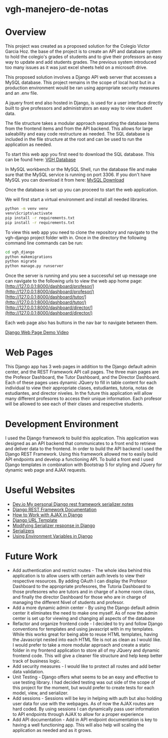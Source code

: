 # vgh-manejero-de-notas

# Overview

This project was created as a proposed solution for the Colegio Victor Garcia Hoz. 
the base of the project is to create an API and database system to hold the colegio's grades of students
and to give their professors an easy way to update and add students grades.
The previous system introduced too many issues as it was just excel sheets held on a microsoft drive. 

This proposed solution involves a Django API web server that accesses a MySQL database. This project remains in the scope of local host but in a production environment would be ran using appropriate security measures and an .env file. 

A jquery front end also hosted in Django, is used for a user interface directly built to give professors and administrators an easy way to view student data. 

The file structure takes a modular approach separating the database items from the frontend items and from the API backend. This allows for large saleability and easy code restructure as needed. The SQL database is included in the file structure at the root and can be used to run the application as needed.

To start this web app you first need to download the SQL database. This can be found here:
[VGH Database](./VGH-Database-Backup.sql)

In MySQL workbench or the MySQL Shell, run the database file and make sure that the MySQL service is running on port 3306. If you don't have MySQL you can download it from here:
[MySQL Download](https://dev.mysql.com/downloads/workbench/)

Once the database is set up you can proceed to start the web application. 

We will first start a virtual environment and install all needed libraries. 

```bash
python -m venv venv
venv\Scripts\activate
pip install -r requirements.txt
pip install -r requirements.txt
```

To view this web app you need to clone the repository and navigate to the vgh-django project folder with in. Once in the directory the following command line commands can be run:

```bash
cd vgh_django
python makemigrations
python migrate
python manage.py runserver
```


Once the server is running and you see a successful set up message one can navigate to the following urls to view the web app home page:
[http://127.0.0.1:8000/dashboard/profesor/](http://127.0.0.1:8000/dashboard/profesor/)
[http://127.0.0.1:8000/dashboard/tutor/](http://127.0.0.1:8000/dashboard/tutor/)
[http://127.0.0.1:8000/dashboard/director/](http://127.0.0.1:8000/dashboard/director/)

Each web page also has buttons in the nav bar to navigate between them.


[Django Web Page Demo Video](https://youtu.be/y7p1fFGeZ58)

# Web Pages

This Django app has 3 web pages in addition to the Django default admin center, and the REST Framework API call pages. The three main pages are the Profesor Dashboard, the Tutor Dashboard, and the Director Dashboard. Each of these pages uses dynamic JQuery to fill in table content for each individual to view their appropriate clases, estudiantes, tutoria, notas de estudiantes, and director niveles. In the future this application will allow many different profesores to access their unique information. Each profesor will be allowed to see each of their clases and respective students. 

# Development Environment

I used the Django framework to build this application. This application was designed as an API backend that communicates to a front end to retrieve and deliver data to the frontend. In order to build the API backend I used the Django REST Framework. Using this framework allowed me to easily build API endpoints and develop a functioning API. 
To build a front end I used Django templates in combination with Bootstrap 5 for styling and JQuery for dynamic web page and AJAX requests. 

# Useful Websites

* [Dev.io My personal Django rest framework serializer notes](https://dev.to/abdenasser/my-personal-django-rest-framework-serializer-notes-2i22)
* [Django REST Framework Documentation](https://www.django-rest-framework.org/)
* [How to Work with AJAX in Django](https://www.pluralsight.com/guides/work-with-ajax-django)
* [Django URL Template](https://www.askpython.com/django/django-url-template)
* [Modifying Serializer response in Django](https://forum.djangoproject.com/t/modifying-serializer-response-in-django-rest-framework/18993/5)
* [Serializers](https://www.django-rest-framework.org/api-guide/serializers/)
* [Using Environment Variables in Django](https://codinggear.blog/django-environment-variables/)

# Future Work

* Add authentication and restrict routes - The whole idea behind this application is to allow users with certain auth levels to view their respective resources. By adding OAuth I can display the Profesor Dashboard to the appropriate profesores, the Tutoria Dashboard to those profesores who are tutors and in charge of a home room class, and finally the director Dashboard for those who are in charge of managing the different Nivel of students and profesor.  
* Add a more dynamic admin center - By using the Django default admin center it eliminates the need to make one myself. As of now the admin center is set up for viewing and changing all aspects of the database 
* Refactor and organize frontend code - I decided to try and follow Django conventions for templates and using javascript with in my templates. While this works great for being able to reuse HTML templates, having the Javascript nested into each HTML file is not as clean as I would like. I would prefer to take a more modular approach and create a static folder in my frontend application to store all of my JQuery and dynamic frontend code. This will give a cleaner file structure and help keep better track of business logic. 
* Add security measures - I would like to protect all routes and add better data validation.
* Unit Testing - Django offers what seems to be an easy and effective to use testing library. I had decided testing was out side of the scope of this project for the moment, but would prefer to create tests for each model, view, and serializer. 
* Add sessions - Sessions will be key in helping with auth but also holding user data for use with the webpages. As of now the AJAX routes are hard coded. By using sessions I can dynamically pass user information to API endpoints through AJAX to allow for a proper experience
* Add API documentation - Add in API endpoint documentation is key to having a well functioning app. This will also help will scaling the application as needed and as it grows. 
